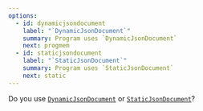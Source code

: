 ```yaml
---
options:
  - id: dynamicjsondocument
    label: "`DynamicJsonDocument`"
    summary: Program uses `DynamicJsonDocument`
    next: progmem
  - id: staticjsondocument
    label: "`StaticJsonDocument`"
    summary: Program uses `StaticJsonDocument`
    next: static
---
```


Do you use [`DynamicJsonDocument`](/v6/api/dynamicjsondocument/) or [`StaticJsonDocument`](/v6/api/staticjsondocument/)?
